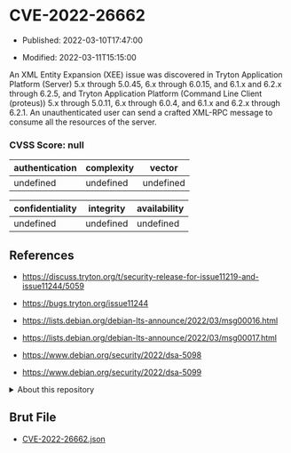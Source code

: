 # CVE-2022-26662

- Published: 2022-03-10T17:47:00

- Modified: 2022-03-11T15:15:00

An XML Entity Expansion (XEE) issue was discovered in Tryton Application Platform (Server) 5.x through 5.0.45, 6.x through 6.0.15, and 6.1.x and 6.2.x through 6.2.5, and Tryton Application Platform (Command Line Client (proteus)) 5.x through 5.0.11, 6.x through 6.0.4, and 6.1.x and 6.2.x through 6.2.1. An unauthenticated user can send a crafted XML-RPC message to consume all the resources of the server.

### CVSS Score: **null**

| authentication | complexity | vector |
| --- | --- | --- |
| undefined | undefined | undefined |

| confidentiality | integrity | availability |
| --- | --- | --- |
| undefined | undefined | undefined |

## References

* https://discuss.tryton.org/t/security-release-for-issue11219-and-issue11244/5059

* https://bugs.tryton.org/issue11244

* https://lists.debian.org/debian-lts-announce/2022/03/msg00016.html

* https://lists.debian.org/debian-lts-announce/2022/03/msg00017.html

* https://www.debian.org/security/2022/dsa-5098

* https://www.debian.org/security/2022/dsa-5099

<details>
<summary>About this repository</summary> 

  This repository is part of the project [Live Hack CVE](https://github.com/Live-Hack-CVE). Main website can be found [www.live-hack.org](https://www.live-hack.org) 
  
  Made by [Sn0wAlice](https://github.com/Sn0wAlice) for the people that care about security and need to have a feed of the latest CVEs. Hope you enjoy it, don't forget to star the repo and follow me on [Twitter](https://twitter.com/Sn0wAlice) and [Github](https://github.com/Sn0wAlice). And that is my [personnal website](https://www.alice-snow.me/)

  - [Home Page](https://github.com/Live-Hack-CVE)
  - [Framework](https://github.com/Live-Hack-CVE/cve-framework)
  - [CVE database](https://github.com/Live-Hack-CVE/full_database)
  - [Changelog](https://github.com/Live-Hack-CVE/Changelog)
</details>

## Brut File

* [CVE-2022-26662.json](https://raw.githubusercontent.com/Live-Hack-CVE/full_database/main/cves/2022/CVE-2022-26662.json)

